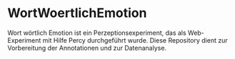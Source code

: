 # WortWoertlichEmotion
Wort wörtlich Emotion ist ein Perzeptionsexperiment, das als Web-Experiment mit Hilfe Percy durchgeführt wurde. Diese Repository dient zur Vorbereitung der Annotationen und zur Datenanalyse. 
